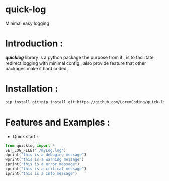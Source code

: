 # quick-log
Minimal easy logging 
# Introduction  : 
***quicklog*** library is a python package the purpose from it , is to facilitate redirect logging with minimal config , also provide feature that other packages make it hard coded .

# Installation : 
```bash
pip install git+pip install git+https://github.com/LoremCoding/quick-log.git
```

# Features and Examples  : 
* Quick start :
```python
from quicklog import *
SET_LOG_FILE("./myLog.log")
dprint("this is a debuging message")
wprint("this is a warning message")
eprint("this is a error message")
cprint("this is a critical message")
iprint("this is a info message")
```
